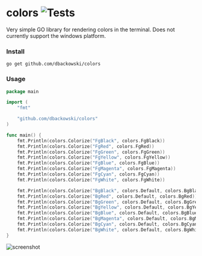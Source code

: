 # colors ![Tests](https://github.com/dbackowski/colors/actions/workflows/test.yml/badge.svg)

Very simple GO library for rendering colors in the terminal.
Does not currently support the windows platform.

### Install

```
go get github.com/dbackowski/colors
```

### Usage

```go
package main

import (
	"fmt"

	"github.com/dbackowski/colors"
)

func main() {
	fmt.Println(colors.Colorize("FgBlack", colors.FgBlack))
	fmt.Println(colors.Colorize("FgRed", colors.FgRed))
	fmt.Println(colors.Colorize("FgGreen", colors.FgGreen))
	fmt.Println(colors.Colorize("FgYellow", colors.FgYellow))
	fmt.Println(colors.Colorize("FgBlue", colors.FgBlue))
	fmt.Println(colors.Colorize("FgMagenta", colors.FgMagenta))
	fmt.Println(colors.Colorize("FgCyan", colors.FgCyan))
	fmt.Println(colors.Colorize("FgWhite", colors.FgWhite))

	fmt.Println(colors.Colorize("BgBlack", colors.Default, colors.BgBlack))
	fmt.Println(colors.Colorize("BgRed", colors.Default, colors.BgRed))
	fmt.Println(colors.Colorize("BgGreen", colors.Default, colors.BgGreen))
	fmt.Println(colors.Colorize("BgYellow", colors.Default, colors.BgYellow))
	fmt.Println(colors.Colorize("BgBlue", colors.Default, colors.BgBlue))
	fmt.Println(colors.Colorize("BgMagenta", colors.Default, colors.BgMagenta))
	fmt.Println(colors.Colorize("BgCyan", colors.Default, colors.BgCyan))
	fmt.Println(colors.Colorize("BgWhite", colors.Default, colors.BgWhite))
}

```

![screenshot](https://i.imgur.com/LheCsFW.png)
